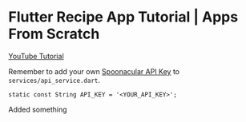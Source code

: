 # Flutter Recipe App Tutorial | Apps From Scratch

[YouTube Tutorial](https://youtu.be/l3CIMZSAaIk)

Remember to add your own [Spoonacular API Key](https://spoonacular.com/food-api) to `services/api_service.dart`.

`static const String API_KEY = '<YOUR_API_KEY>';`

Added something

